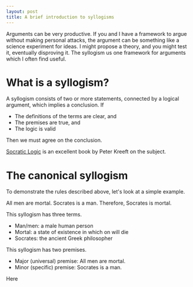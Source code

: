```yaml
---
layout: post
title: A brief introduction to syllogisms
---
```

Arguments can be very productive. If you and I have a framework to argue without making personal attacks, the argument can be something like a science experiment for ideas. I might propose a theory, and you might test it, eventually disproving it. The syllogism us one framework for arguments which I often find useful.

What is a syllogism?
===================
A syllogism consists of two or more statements, connected by a logical argument, which implies a conclusion. If

* The definitions of the terms are clear, and
* The premises are true, and
* The logic is valid

Then we must agree on the conclusion.

[Socratic Logic](http://www.amazon.com/gp/product/1587318083?ie=UTF8&force-full-site=1&ref_=aw_bottom_links) is an excellent book by Peter Kreeft on the subject.

The canonical syllogism
====================
To demonstrate the rules described above, let's look at a simple example.

All men are mortal.
Socrates is a man.
Therefore, Socrates is mortal.

This syllogism has three terms.

* Man/men: a male human person
* Mortal: a state of existence in which on will die
* Socrates: the ancient Greek philosopher

This syllogism has two premises.

* Major (universal) premise: All men are mortal.
* Minor (specific) premise: Socrates is a man.

Here 
